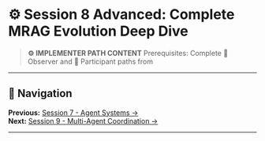 # ⚙️ Session 8 Advanced: Complete MRAG Evolution Deep Dive

> **⚙️ IMPLEMENTER PATH CONTENT**
> Prerequisites: Complete 🎯 Observer and 📝 Participant paths from

---

## 🧭 Navigation

**Previous:** [Session 7 - Agent Systems →](Session7_*.md)  
**Next:** [Session 9 - Multi-Agent Coordination →](Session9_*.md)

---
